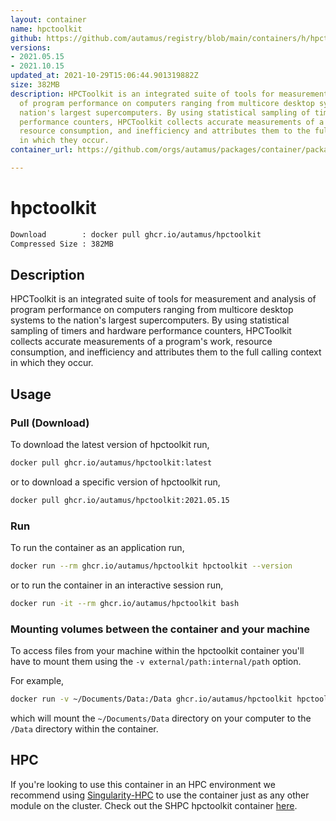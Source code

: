 ```yaml
---
layout: container
name: hpctoolkit
github: https://github.com/autamus/registry/blob/main/containers/h/hpctoolkit/spack.yaml
versions:
- 2021.05.15
- 2021.10.15
updated_at: 2021-10-29T15:06:44.901319882Z
size: 382MB
description: HPCToolkit is an integrated suite of tools for measurement and analysis
  of program performance on computers ranging from multicore desktop systems to the
  nation's largest supercomputers. By using statistical sampling of timers and hardware
  performance counters, HPCToolkit collects accurate measurements of a program's work,
  resource consumption, and inefficiency and attributes them to the full calling context
  in which they occur.
container_url: https://github.com/orgs/autamus/packages/container/package/hpctoolkit

---
```

# hpctoolkit
```bash 
Download        : docker pull ghcr.io/autamus/hpctoolkit
Compressed Size : 382MB
```

## Description
HPCToolkit is an integrated suite of tools for measurement and analysis of program performance on computers ranging from multicore desktop systems to the nation's largest supercomputers. By using statistical sampling of timers and hardware performance counters, HPCToolkit collects accurate measurements of a program's work, resource consumption, and inefficiency and attributes them to the full calling context in which they occur.

## Usage
### Pull (Download)
To download the latest version of hpctoolkit run,

```bash
docker pull ghcr.io/autamus/hpctoolkit:latest
```

or to download a specific version of hpctoolkit run,

```bash
docker pull ghcr.io/autamus/hpctoolkit:2021.05.15
```
### Run
To run the container as an application run,
```bash
docker run --rm ghcr.io/autamus/hpctoolkit hpctoolkit --version
```

or to run the container in an interactive session run,
```bash
docker run -it --rm ghcr.io/autamus/hpctoolkit bash
```

### Mounting volumes between the container and your machine
To access files from your machine within the hpctoolkit container you'll have to mount them using the `-v external/path:internal/path` option.

For example,
```bash
docker run -v ~/Documents/Data:/Data ghcr.io/autamus/hpctoolkit hpctoolkit /Data/myData.csv
```
which will mount the `~/Documents/Data` directory on your computer to the `/Data` directory within the container.

## HPC
If you're looking to use this container in an HPC environment we recommend using [Singularity-HPC](https://singularity-hpc.readthedocs.io) to use the container just as any other module on the cluster. Check out the SHPC hpctoolkit container [here](https://singularityhub.github.io/singularity-hpc/r/ghcr.io-autamus-hpctoolkit/).